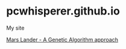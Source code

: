 # pcwhisperer.github.io
My site

[Mars Lander - A Genetic Algorithm approach](https://pcwhisperer.github.io/mars-lander-ga/)
